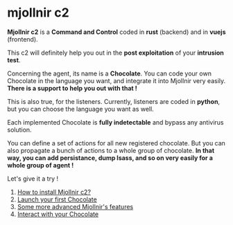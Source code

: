 # mjollnir c2

**Mjollnir c2** is a **Command and Control** coded in **rust** (backend) and in **vuejs** (frontend).

This c2 will definitely help you out in the **post exploitation** of your **intrusion test**.

Concerning the agent, its name is a **Chocolate**. You can code your own Chocolate in the language you want, and integrate it into Mjollnir very easily. **There is a support to help you out with that !**

This is also true, for the listeners. Currently, listeners are coded in **python**, but you can choose the language you want as well.

Each implemented Chocolate is **fully indetectable** and bypass any antivirus solution.

You can define a set of actions for all new registered chocolate. But you can also propagate a bunch of actions to a whole group of chocolate. **In that way, you can add persistance, dump lsass, and so on very easily for a whole group of agent !**

Let's give it a try !

1. [How to install Mjollnir c2?](install-mjollnir-c2.md)
2. [Launch your first Chocolate](first-chocolate.md)
3. [Some more advanced Mjollnir's features](advanced-features.md)
4. [Interact with your Chocolate](chocolate-interaction.md)
